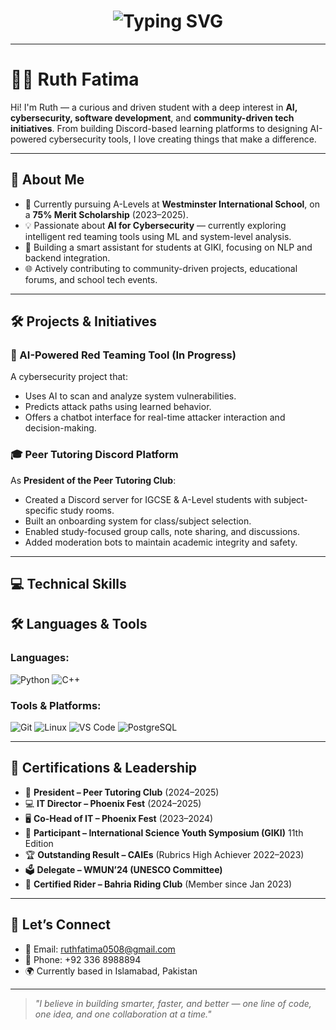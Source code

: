 <h1 align="center">
  <img src="https://readme-typing-svg.demolab.com?font=Fira+Code&size=28&pause=1000&color=FFC0CB&center=true&vCenter=true&width=435&lines=Welcome+to+my+GitHub!" alt="Typing SVG" />
</h1>

---

# 👩‍💻 Ruth Fatima

Hi! I'm Ruth — a curious and driven student with a deep interest in **AI, cybersecurity, software development**, and **community-driven tech initiatives**. From building Discord-based learning platforms to designing AI-powered cybersecurity tools, I love creating things that make a difference.

---

## 🌟 About Me

- 🏫 Currently pursuing A-Levels at **Westminster International School**, on a **75% Merit Scholarship** (2023–2025).
- 💡 Passionate about **AI for Cybersecurity** — currently exploring intelligent red teaming tools using ML and system-level analysis.
- 🧠 Building a smart assistant for students at GIKI, focusing on NLP and backend integration.
- 🌐 Actively contributing to community-driven projects, educational forums, and school tech events.

---

## 🛠️ Projects & Initiatives

### 📌 AI-Powered Red Teaming Tool (In Progress)
A cybersecurity project that:
- Uses AI to scan and analyze system vulnerabilities.
- Predicts attack paths using learned behavior.
- Offers a chatbot interface for real-time attacker interaction and decision-making.

### 🎓 Peer Tutoring Discord Platform
As **President of the Peer Tutoring Club**:
- Created a Discord server for IGCSE & A-Level students with subject-specific study rooms.
- Built an onboarding system for class/subject selection.
- Enabled study-focused group calls, note sharing, and discussions.
- Added moderation bots to maintain academic integrity and safety.

---

## 💻 Technical Skills

## 🛠️ Languages & Tools

### Languages:
![Python](https://img.shields.io/badge/Python-3670A0?style=for-the-badge&logo=python&logoColor=ffdd54)
![C++](https://img.shields.io/badge/C%2B%2B-00599C?style=for-the-badge&logo=c%2B%2B&logoColor=white)

### Tools & Platforms:
![Git](https://img.shields.io/badge/Git-F05032?style=for-the-badge&logo=git&logoColor=white)
![Linux](https://img.shields.io/badge/Linux-FCC624?style=for-the-badge&logo=linux&logoColor=black)
![VS Code](https://img.shields.io/badge/VS--Code-007ACC?style=for-the-badge&logo=visual-studio-code&logoColor=white)
![PostgreSQL](https://img.shields.io/badge/PostgreSQL-336791?style=for-the-badge&logo=postgresql&logoColor=white)

---

## 📄 Certifications & Leadership

- 🎤 **President – Peer Tutoring Club** (2024–2025)
- 💻 **IT Director – Phoenix Fest** (2024–2025)
- 🖥️ **Co-Head of IT – Phoenix Fest** (2023–2024)
- 🧪 **Participant – International Science Youth Symposium (GIKI)** 11th Edition
- 🏆 **Outstanding Result – CAIEs** (Rubrics High Achiever 2022–2023)
- 🗳️ **Delegate – WMUN’24 (UNESCO Committee)**
- 🐎 **Certified Rider – Bahria Riding Club** (Member since Jan 2023)

---

## 💬 Let’s Connect

- 📧 Email: [ruthfatima0508@gmail.com](mailto:ruthfatima0508@gmail.com)
- 📱 Phone: +92 336 8988894
- 🌍 Currently based in Islamabad, Pakistan

---

> *"I believe in building smarter, faster, and better — one line of code, one idea, and one collaboration at a time."*
